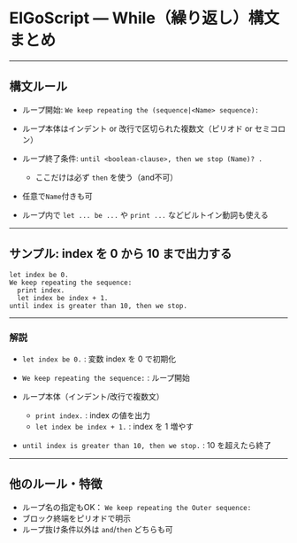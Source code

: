# EIGoScript — While（繰り返し）構文まとめ

---

## 構文ルール

* ループ開始: `We keep repeating the (sequence|<Name> sequence):`
* ループ本体はインデント or 改行で区切られた複数文（ピリオド or セミコロン）
* ループ終了条件: `until <boolean-clause>, then we stop (Name)? .`

  * ここだけは必ず `then` を使う（and不可）
* 任意で`Name`付きも可
* ループ内で `let ... be ...` や `print ...` などビルトイン動詞も使える

---

## サンプル: index を 0 から 10 まで出力する

```eigoscript
let index be 0.
We keep repeating the sequence:
  print index.
  let index be index + 1.
until index is greater than 10, then we stop.
```

---

### 解説

* `let index be 0.` : 変数 index を 0 で初期化
* `We keep repeating the sequence:` : ループ開始
* ループ本体（インデント/改行で複数文）

  * `print index.` : index の値を出力
  * `let index be index + 1.` : index を 1 増やす
* `until index is greater than 10, then we stop.` : 10 を超えたら終了

---

## 他のルール・特徴

* ループ名の指定もOK： `We keep repeating the Outer sequence:`
* ブロック終端をピリオドで明示
* ループ抜け条件以外は `and`/`then` どちらも可
